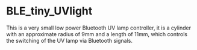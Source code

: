 # BLE_tiny_UVlight
This is a very small low power Bluetooth UV lamp controller, it is a cylinder with an approximate radius of 9mm and a length of 11mm, which controls the switching of the UV lamp via Bluetooth signals.
